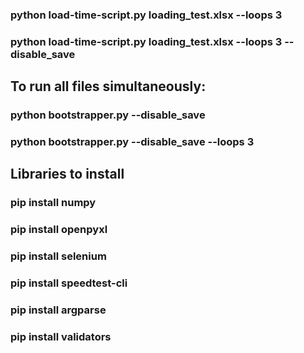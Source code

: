 ### python load-time-script.py loading_test.xlsx --loops 3
### python load-time-script.py loading_test.xlsx --loops 3 --disable_save
## To run all files simultaneously:
### python bootstrapper.py --disable_save
### python bootstrapper.py --disable_save --loops 3
## Libraries to install
### pip install numpy
### pip install openpyxl
### pip install selenium
### pip install speedtest-cli
### pip install argparse
### pip install validators